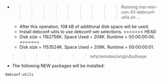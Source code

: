 * >>>>>>>>> Running inst-min-con-01-debconf-utils.sh ...
  * After this operation, 108 kB of additional disk space will be used.
  * Install debconf-utils to use debconf-set-selections.
<<<<<<< HEAD
  * Disk size = 1162756K. Space Used = 208K. Runtime = 00:00:00:00.
=======
  * Disk size = 1153524K. Space Used = 208K. Runtime = 00:00:00:01.
>>>>>>> refs/remotes/origin/bullseye
  * The following NEW packages will be installed:
  ```bash
debconf-utils
  ```
